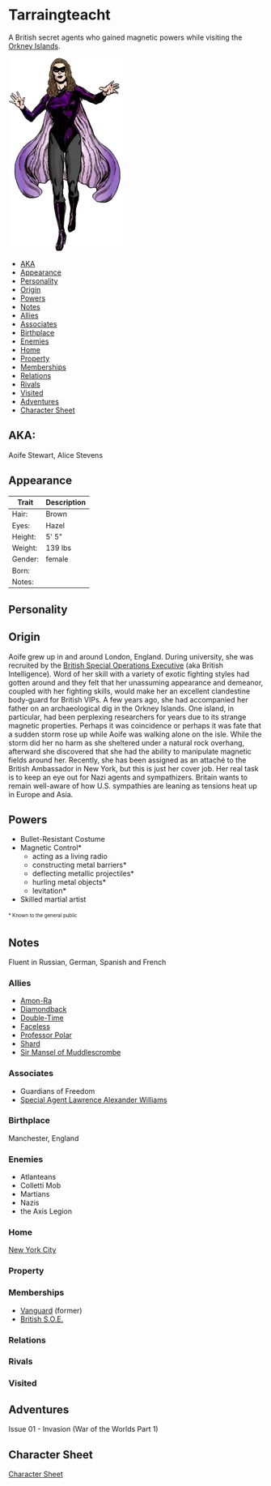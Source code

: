 <!--
type: player-character
created-by:
-->
# Tarraingteacht

A British secret agents who gained magnetic powers while visiting the [Orkney Islands](https://en.wikipedia.org/wiki/Orkney).

![title](../images/Tarraingteacht.png)

- [AKA](#AKA)
- [Appearance](#Appearance)
- [Personality](#Personality)
- [Origin](#Origin)
- [Powers](#Powers)
- [Notes](#Notes)
- [Allies](#Allies)
- [Associates](../npcs/Lawrence_Alexander_Williams.md#Associates)
- [Birthplace](#Birthplace)
- [Enemies](#Enemies)
- [Home](#Home)
- [Property](#Property)
- [Memberships](#Memberships)
- [Relations](#Relations)
- [Rivals](#Rivals)
- [Visited](#Visited)
- [Adventures](#Adventures)
- [Character Sheet](#Character%20Sheet)

## AKA:
Aoife Stewart, Alice Stevens

## Appearance 
Trait | Description
-- | --
Hair: | Brown
Eyes: | Hazel
Height: | 5' 5"
Weight: | 139 lbs
Gender: | female
Born: |
Notes: |

## Personality

## Origin
Aoife grew up in and around London, England.  During university, she was recruited by the [British Special Operations Executive](/organizations/British_Government/British_SOE.md) (aka British Intelligence).  Word of her skill with a variety of exotic fighting styles had gotten around and they felt that her unassuming appearance and demeanor, coupled with her fighting skills, would make her an excellent clandestine body-guard for British VIPs.  A few years ago, she had accompanied her father on an archaeological dig in the Orkney Islands.  One island, in particular, had been perplexing researchers for years due to its strange magnetic properties.  Perhaps it was coincidence or perhaps it was fate that a sudden storm rose up while Aoife was walking alone on the isle.  While the storm did her no harm as she sheltered under a natural rock overhang, afterward she discovered that she had the ability to manipulate magnetic fields around her.  Recently, she has been assigned as an attaché to the British Ambassador in New York, but this is just her cover job.  Her real task is to keep an eye out for Nazi agents and sympathizers.  Britain wants to remain well-aware of how U.S. sympathies are leaning as tensions heat up in Europe and Asia.

## Powers
- Bullet-Resistant Costume
- Magnetic Control\* 
	- acting as a living radio
	- constructing metal barriers\*
	- deflecting metallic projectiles\*
	- hurling metal objects\* 
	- levitation\*
- Skilled martial artist

<sub><sup> * Known to the general public</sup></sub>

## Notes
Fluent in Russian, German, Spanish and French

### Allies
- [Amon-Ra](/player_characters/Amon-Ra.md)
- [Diamondback](/player_characters/Diamondback.md)
- [Double-Time](/player_characters/Double_Time.md)
- [Faceless](/player_characters/Faceless.md)
- [Professor Polar](/player_characters/Professor_Polar.md)
- [Shard](/player_characters/Shard.md)
- [Sir Mansel of Muddlescrombe](/npcs/Mansel_Muddlescrombe.md)

### Associates
- Guardians of Freedom
- [Special Agent Lawrence Alexander Williams](/npcs/Lawrence_Alexander_Williams.md)

### Birthplace
Manchester, England

### Enemies
- Atlanteans
- Colletti Mob
- Martians
- Nazis
- the Axis Legion
 
### Home
[New York City](/locations/New_York_State/New_York_City/New_York_City.md)

### Property

### Memberships
- [Vanguard](/organizations/Vanguard.md) (former)
- [British S.O.E.](/organizations/British_Government/British_SOE.md)

### Relations

### Rivals

### Visited

## Adventures
Issue 01 - Invasion (War of the Worlds Part 1)

## Character Sheet
[Character Sheet](https://legends-of-the-golden-age.github.io/LotGA/pdf/Tarraingteacht.pdf)

<!-- GM Notes
Things in here don't show up in normal viewing mode.
-->
